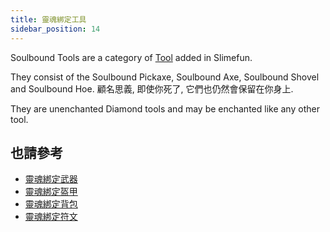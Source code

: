 ```yaml
---
title: 靈魂綁定工具
sidebar_position: 14
---
```


Soulbound Tools are a category of [Tool](Tools) added in Slimefun.

They consist of the Soulbound Pickaxe, Soulbound Axe, Soulbound Shovel and Soulbound Hoe. 顧名思義, 即使你死了, 它們也仍然會保留在你身上.

They are unenchanted Diamond tools and may be enchanted like any other tool.

## 也請參考

* [靈魂綁定武器](Soulbound-Weapons)
* [靈魂綁定盔甲](Soulbound-Armor)
* [靈魂綁定背包](Soulbound-Backpack)
* [靈魂綁定符文](Soulbound-Rune)
